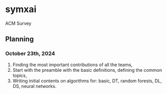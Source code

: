 # symxai

ACM Survey

## Planning

### October 23th, 2024

1. Finding the most important contributions of all the teams,
2. Start with the preamble with the basic definitions, defining the common topics, 
3. Writing initial contents on algorithms for: basic, DT, random forests, DL, DS, neural networks.

